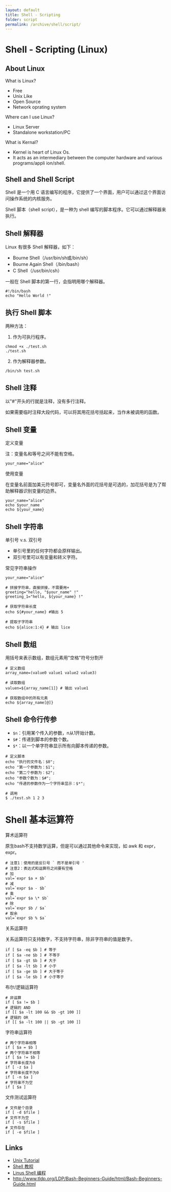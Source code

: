 ```yaml
---
layout: default
title: Shell - Scripting
folder: script
permalink: /archive/shell/script/
---
```


# Shell - Scripting (Linux)

## About Linux

What is Linux?
- Free
- Unix Like
- Open Source
- Network oprating system

Where can I use Linux?
- Linux Server
- Standalone workstation/PC

What is Kernal?
- Kernel is heart of Linux Os.
- It acts as an intermediary between the computer hardware and various programs/appli
ion/shell.

## Shell and Shell Script

Shell 是一个用 C 语言编写的程序，它提供了一个界面，用户可以通过这个界面访问操作系统的内核服务。

Shell 脚本（shell script），是一种为 shell 编写的脚本程序。它可以通过解释器来执行。

## Shell 解释器

Linux 有很多 Shell 解释器，如下：
- Bourne Shell（/usr/bin/sh或/bin/sh）
- Bourne Again Shell（/bin/bash）
- C Shell（/usr/bin/csh）

一般在 Shell 脚本的第一行，会指明用哪个解释器。

~~~ shell
#!/bin/bash
echo "Hello World !"
~~~

## 执行 Shell 脚本

两种方法：

1. 作为可执行程序。

~~~ shell
chmod +x ./test.sh
./test.sh
~~~

2. 作为解释器参数。

~~~ shell
/bin/sh test.sh
~~~

## Shell 注释

以"#"开头的行就是注释，没有多行注释。

如果需要临时注释大段代码，可以将其用花括号括起来，当作未被调用的函数。

## Shell 变量

定义变量

注：变量名和等号之间不能有空格。

~~~ shell
your_name="alice"
~~~

使用变量

在变量名前面加美元符号即可，变量名外面的花括号是可选的，加花括号是为了帮助解释器识别变量的边界。

~~~ shell
your_name="alice"
echo $your_name
echo ${your_name}
~~~

## Shell 字符串

单引号 v.s. 双引号
- 单引号里的任何字符都会原样输出。
- 双引号里可以有变量和转义字符。

常见字符串操作

~~~ shell
your_name="alice"

# 拼接字符串，直接拼接，不需要用+
greeting="hello, "$your_name" !"
greeting_1="hello, ${your_name} !"

# 获取字符串长度
echo ${#your_name} #输出 5

# 提取子字符串
echo ${alice:1:4} # 输出 lice
~~~

## Shell 数组

用括号来表示数组，数组元素用"空格"符号分割开

~~~ shell
# 定义数组
array_name=(value0 value1 value2 value3)

# 读取数组
valuen=${array_name[1]} # 输出 value1

# 获取数组中的所有元素
echo ${array_name[@]}
~~~

## Shell 命令行传参

- `$n`：引用某个传入的参数，n从1开始计数。
- `$#`：传递到脚本的参数个数。
- `$*`：以一个单字符串显示所有向脚本传递的参数。

~~~ shell
# 定义脚本
echo "执行的文件名：$0";
echo "第一个参数为：$1";
echo "第二个参数为：$2";
echo "参数个数为：$#";
echo "传递的参数作为一个字符串显示：$*";

# 调用
$ ./test.sh 1 2 3
~~~

# Shell 基本运算符

算术运算符

原生bash不支持数学运算，但是可以通过其他命令来实现，如 awk 和 expr，expr。

~~~ shell
# 注意1：使用的是反引号 ` 而不是单引号 '
# 注意2：表达式和运算符之间要有空格
# 加
val=`expr $a + $b`
# 减
val=`expr $a - $b`
# 乘
val=`expr $a \* $b`
# 除
val=`expr $b / $a`
# 取余
val=`expr $b % $a`
~~~

关系运算符

关系运算符只支持数字，不支持字符串，除非字符串的值是数字。

~~~ shell
if [ $a -eq $b ] # 等于
if [ $a -ne $b ] # 不等于
if [ $a -gt $b ] # 大于
if [ $a -lt $b ] # 小于
if [ $a -ge $b ] # 大于等于
if [ $a -le $b ] # 小于等于
~~~

布尔/逻辑运算符

~~~ shell
# 非运算
if [ $a != $b ]
# 逻辑的 AND
if [[ $a -lt 100 && $b -gt 100 ]]
# 逻辑的 OR
if [[ $a -lt 100 || $b -gt 100 ]]
~~~

字符串运算符

~~~ shell
# 两个字符串相等
if [ $a = $b ]
# 两个字符串不相等
if [ $a != $b ]
# 字符串长度为0
if [ -z $a ]
# 字符串长度不为0
if [ -n $a ]
# 字符串不为空
if [ $a ]
~~~

文件测试运算符

~~~ shell
# 文件是个目录
if [ -d $file ]
# 文件不为空
if [ -s $file ]
# 文件存在
if [ -e $file ]
~~~

## Links

- [Unix Tutorial](http://www.ee.surrey.ac.uk/Teaching/Unix)
- [Shell 教程](http://www.runoob.com/linux/linux-shell.html)
- [Linus Shell 编程](http://www.cnblogs.com/xuqiang/archive/2011/04/27/2031034.html)
- <http://www.tldp.org/LDP/Bash-Beginners-Guide/html/Bash-Beginners-Guide.html>
